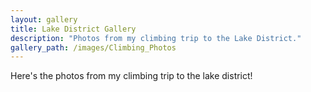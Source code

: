 ```yaml
---
layout: gallery
title: Lake District Gallery
description: "Photos from my climbing trip to the Lake District."
gallery_path: /images/Climbing_Photos
---
```


Here's the photos from my climbing trip to the lake district!
